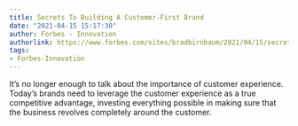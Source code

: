 ```yaml
---
title: Secrets To Building A Customer-First Brand
date: "2021-04-15 15:17:30"
author: Forbes - Innovation
authorlink: https://www.forbes.com/sites/bradbirnbaum/2021/04/15/secrets-to-building-a-customer-first-brand/
tags:
- Forbes-Innovation
---
```

It’s no longer enough to talk about the importance of customer experience. Today’s brands need to leverage the customer experience as a true competitive advantage, investing everything possible in making sure that the business revolves completely around the customer.